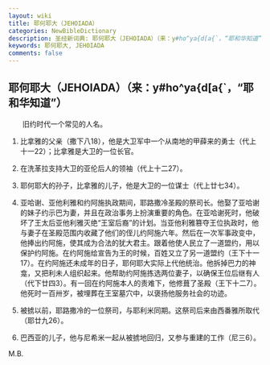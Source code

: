 ```yaml
---
layout: wiki
title: 耶何耶大（JEHOIADA）
categories: NewBibleDictionary
description: 圣经新词典: 耶何耶大（JEHOIADA）（来：y#ho^ya{d[a{`，“耶和华知道”）
keywords: 耶何耶大, JEHOIADA
comments: false
---
```


## 耶何耶大（JEHOIADA）（来：y#ho^ya{d[a{`，“耶和华知道”）

　　旧约时代一个常见的人名。

1. 比拿雅的父亲（撒下八18），他是大卫军中一个从南地的甲薛来的勇士（代上十一22）；比拿雅是大卫的一位长官。

2. 在洗革拉支持大卫的亚伦后人的领袖（代上十二27）。

3. 耶何耶大的孙子，比拿雅的儿子，他是大卫的一位谋士（代上廿七34）。

4. 亚哈谢、亚他利雅和约阿施执政期间，耶路撒冷圣殿的祭司长。他娶了亚哈谢的妹子约示巴为妻，并且在政治事务上扮演重要的角色。在亚哈谢死时，他破坏了王太后亚他利雅灭绝“王室后裔”的计划。当亚他利雅篡夺王位执政时，他与妻子在圣殿范围内收藏了他们的侄儿约阿施六年。然后在一次军事政变中，他捧出约阿施，使其成为合法的犹大君主。跟着他使人民立了一道盟约，用以保护约阿施。在约阿施给宣告为王的时候，百姓又立了另一道盟约（王下十一17）。在约阿施还未成年的日子，耶何耶大实际上代他统治。他拆掉巴力的神龛，又把利未人组织起来。他帮助约阿施拣选两位妻子，以确保王位后继有人（代下廿四3）。有一回在约阿施本人的责难下，他修葺了圣殿（王下十二7）。他死时一百卅岁，被埋葬在王室墓穴中，以褒扬他服务社会的功迹。

5. 被掳以前，耶路撒冷的一位祭司，与耶利米同期。这祭司后来由西番雅所取代（耶廿九26）。

6. 巴西亚的儿子，他与尼希米一起从被掳地回归，又参与重建的工作（尼三6）。

M.B.








